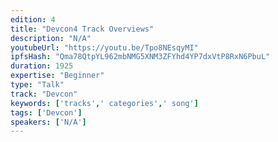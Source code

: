 ```yaml
---
edition: 4
title: "Devcon4 Track Overviews"
description: "N/A"
youtubeUrl: "https://youtu.be/Tpo8NEsqyMI"
ipfsHash: "Qma78QtpYL962mbNMG5XNM3ZFYhd4YP7dxVtP8RxN6PbuL"
duration: 1925
expertise: "Beginner"
type: "Talk"
track: "Devcon"
keywords: ['tracks',' categories',' song']
tags: ['Devcon']
speakers: ['N/A']
---
```

